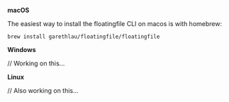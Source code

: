 **macOS**

The easiest way to install the floatingfile CLI on macos is with homebrew:

```
brew install garethlau/floatingfile/floatingfile
```

**Windows**

// Working on this...

**Linux**

// Also working on this...

